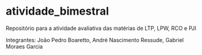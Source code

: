 # atividade_bimestral
Repositório para a atividade avaliativa das matérias de LTP, LPW, RCO e PJI

Integrantes: João Pedro Boaretto, André Nascimento Ressude, Gabriel Moraes Garcia
